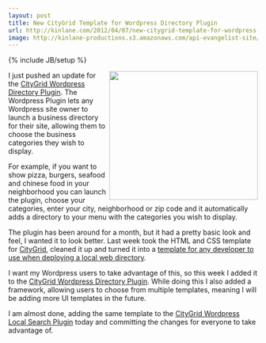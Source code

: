 ```yaml
---
layout: post
title: New CityGrid Template for Wordpress Directory Plugin
url: http://kinlane.com/2012/04/07/new-citygrid-template-for-wordpress-directory-plugin/
image: http://kinlane-productions.s3.amazonaws.com/api-evangelist-site/blog/wordpress-logo.png
---
```

{% include JB/setup %}
<p>
     <a title="CityGrid Wordpress Directory Plugin" href="http://wordpress.org/extend/plugins/hyp3rl0cal-wordpress-plugin/"><img class="aligncenter size-medium wp-image-1002" title="CityGrid-Wordpress-Look-Feel" src="http://www.citygridmedia.com/developer/wp-content/uploads/2012/04/CityGrid-Wordpress-Look-Feel-300x260.png" alt="" width="300" height="260" align="right" /></a>I just pushed an update for the <a title="CityGrid Wordpress Directory Plugin" href="http://wordpress.org/extend/plugins/hyp3rl0cal-wordpress-plugin/">CityGrid Wordpress Directory Plugin</a>. The Wordpress Plugin lets any Wordpress site owner to launch a business directory for their site, allowing them to choose the business categories they wish to display.
</p>
<p>
     For example, if you want to show pizza, burgers, seafood and chinese food in your neighborhood you can launch the plugin, choose your categories, enter your city, neighborhood or zip code and it automatically adds a directory to your menu with the categories you wish to display.
</p>
<p>
     The plugin has been around for a month, but it had a pretty basic look and feel, I wanted it to look better. Last week took the HTML and CSS template for <a title="CityGrid" href="http://www.citygrid.com/">CityGrid</a>, cleaned it up and turned it into a <a title="template for any developer to use when deploying a local web directory" href="http://www.citygridmedia.com/developer/blog/citygrid-places-html-and-css-template/">template for any developer to use when deploying a local web directory</a>.
</p>
<p>
     I want my Wordpress users to take advantage of this, so this week I added it to the <a title="CityGrid Wordpress Directory Plugin" href="http://wordpress.org/extend/plugins/hyp3rl0cal-wordpress-plugin/">CityGrid Wordpress Directory Plugin</a>. While doing this I also added a framework, allowing users to choose from multiple templates, meaning I will be adding more UI templates in the future.
</p>
<p>
     I am almost done, adding the same template to the <a title="CityGrid Local Search Plugin" href="http://wordpress.org/extend/plugins/hyp3rl0cal-city-search/">CityGrid Wordpress Local Search Plugin</a> today and committing the changes for everyone to take advantage of.
</p>